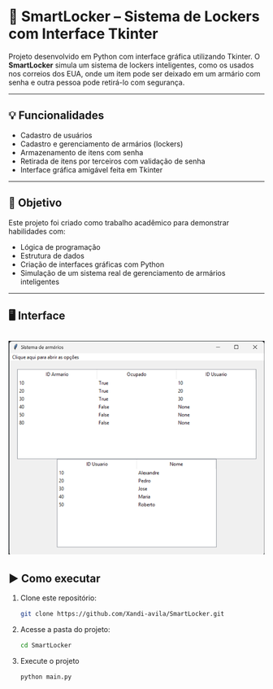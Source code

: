 # 🔐 SmartLocker – Sistema de Lockers com Interface Tkinter

Projeto desenvolvido em Python com interface gráfica utilizando Tkinter. O **SmartLocker** simula um sistema de lockers inteligentes, como os usados nos correios dos EUA, onde um item pode ser deixado em um armário com senha e outra pessoa pode retirá-lo com segurança.

---

## 💡 Funcionalidades

- Cadastro de usuários
- Cadastro e gerenciamento de armários (lockers)
- Armazenamento de itens com senha
- Retirada de itens por terceiros com validação de senha
- Interface gráfica amigável feita em Tkinter

---

## 🎯 Objetivo

Este projeto foi criado como trabalho acadêmico para demonstrar habilidades com:
- Lógica de programação
- Estrutura de dados
- Criação de interfaces gráficas com Python
- Simulação de um sistema real de gerenciamento de armários inteligentes

---

## 🖥️ Interface

![Tela principal](imagens/tela_principal.png)
---

## ▶️ Como executar

1. Clone este repositório:
   ```bash
   git clone https://github.com/Xandi-avila/SmartLocker.git

2. Acesse a pasta do projeto:
     ```bash
   cd SmartLocker

3. Execute o projeto
   ```bash
   python main.py
